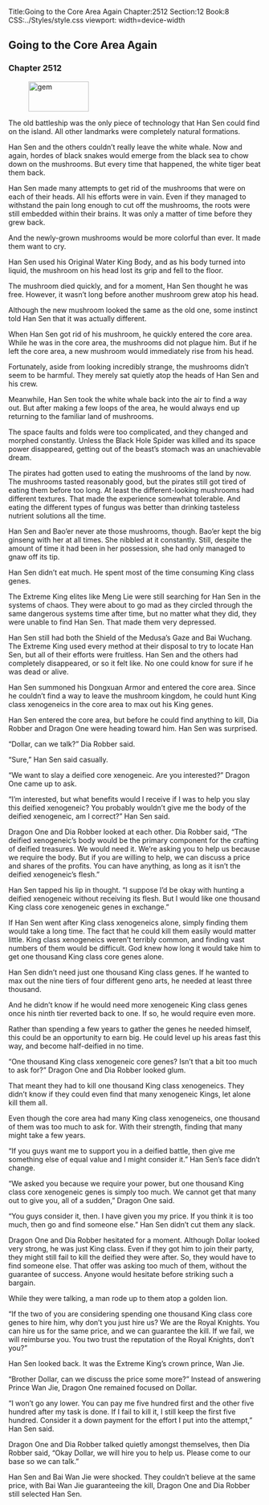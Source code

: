 Title:Going to the Core Area Again 
Chapter:2512 
Section:12 
Book:8 
CSS:../Styles/style.css 
viewport: width=device-width
  
## Going to the Core Area Again
### Chapter 2512 
<figure>
	<img src="../Images/gem.gif" alt="gem" id="gem" width="120" height="60" />
</figure>
  

  
  The old battleship was the only piece of technology that Han Sen could find on the island. All other landmarks were completely natural formations.

Han Sen and the others couldn’t really leave the white whale. Now and again, hordes of black snakes would emerge from the black sea to chow down on the mushrooms. But every time that happened, the white tiger beat them back.

Han Sen made many attempts to get rid of the mushrooms that were on each of their heads. All his efforts were in vain. Even if they managed to withstand the pain long enough to cut off the mushrooms, the roots were still embedded within their brains. It was only a matter of time before they grew back.

And the newly-grown mushrooms would be more colorful than ever. It made them want to cry.

Han Sen used his Original Water King Body, and as his body turned into liquid, the mushroom on his head lost its grip and fell to the floor.

The mushroom died quickly, and for a moment, Han Sen thought he was free. However, it wasn’t long before another mushroom grew atop his head.

Although the new mushroom looked the same as the old one, some instinct told Han Sen that it was actually different.

When Han Sen got rid of his mushroom, he quickly entered the core area. While he was in the core area, the mushrooms did not plague him. But if he left the core area, a new mushroom would immediately rise from his head.

Fortunately, aside from looking incredibly strange, the mushrooms didn’t seem to be harmful. They merely sat quietly atop the heads of Han Sen and his crew.

Meanwhile, Han Sen took the white whale back into the air to find a way out. But after making a few loops of the area, he would always end up returning to the familiar land of mushrooms.

The space faults and folds were too complicated, and they changed and morphed constantly. Unless the Black Hole Spider was killed and its space power disappeared, getting out of the beast’s stomach was an unachievable dream.

The pirates had gotten used to eating the mushrooms of the land by now. The mushrooms tasted reasonably good, but the pirates still got tired of eating them before too long. At least the different-looking mushrooms had different textures. That made the experience somewhat tolerable. And eating the different types of fungus was better than drinking tasteless nutrient solutions all the time.

Han Sen and Bao’er never ate those mushrooms, though. Bao’er kept the big ginseng with her at all times. She nibbled at it constantly. Still, despite the amount of time it had been in her possession, she had only managed to gnaw off its tip.

Han Sen didn’t eat much. He spent most of the time consuming King class genes.

The Extreme King elites like Meng Lie were still searching for Han Sen in the systems of chaos. They were about to go mad as they circled through the same dangerous systems time after time, but no matter what they did, they were unable to find Han Sen. That made them very depressed.

Han Sen still had both the Shield of the Medusa’s Gaze and Bai Wuchang. The Extreme King used every method at their disposal to try to locate Han Sen, but all of their efforts were fruitless. Han Sen and the others had completely disappeared, or so it felt like. No one could know for sure if he was dead or alive.

Han Sen summoned his Dongxuan Armor and entered the core area. Since he couldn’t find a way to leave the mushroom kingdom, he could hunt King class xenogeneics in the core area to max out his King genes.

Han Sen entered the core area, but before he could find anything to kill, Dia Robber and Dragon One were heading toward him. Han Sen was surprised.

“Dollar, can we talk?” Dia Robber said.

“Sure,” Han Sen said casually.

“We want to slay a deified core xenogeneic. Are you interested?” Dragon One came up to ask.

“I’m interested, but what benefits would I receive if I was to help you slay this deified xenogeneic? You probably wouldn’t give me the body of the deified xenogeneic, am I correct?” Han Sen said.

Dragon One and Dia Robber looked at each other. Dia Robber said, “The deified xenogeneic’s body would be the primary component for the crafting of deified treasures. We would need it. We’re asking you to help us because we require the body. But if you are willing to help, we can discuss a price and shares of the profits. You can have anything, as long as it isn’t the deified xenogeneic’s flesh.”

Han Sen tapped his lip in thought. “I suppose I’d be okay with hunting a deified xenogeneic without receiving its flesh. But I would like one thousand King class core xenogeneic genes in exchange.”

If Han Sen went after King class xenogeneics alone, simply finding them would take a long time. The fact that he could kill them easily would matter little. King class xenogeneics weren’t terribly common, and finding vast numbers of them would be difficult. God knew how long it would take him to get one thousand King class core genes alone.

Han Sen didn’t need just one thousand King class genes. If he wanted to max out the nine tiers of four different geno arts, he needed at least three thousand.

And he didn’t know if he would need more xenogeneic King class genes once his ninth tier reverted back to one. If so, he would require even more.

Rather than spending a few years to gather the genes he needed himself, this could be an opportunity to earn big. He could level up his areas fast this way, and become half-deified in no time.

“One thousand King class xenogeneic core genes? Isn’t that a bit too much to ask for?” Dragon One and Dia Robber looked glum.

That meant they had to kill one thousand King class xenogeneics. They didn’t know if they could even find that many xenogeneic Kings, let alone kill them all.

Even though the core area had many King class xenogeneics, one thousand of them was too much to ask for. With their strength, finding that many might take a few years.

“If you guys want me to support you in a deified battle, then give me something else of equal value and I might consider it.” Han Sen’s face didn’t change.

“We asked you because we require your power, but one thousand King class core xenogeneic genes is simply too much. We cannot get that many out to give you, all of a sudden,” Dragon One said.

“You guys consider it, then. I have given you my price. If you think it is too much, then go and find someone else.” Han Sen didn’t cut them any slack.

Dragon One and Dia Robber hesitated for a moment. Although Dollar looked very strong, he was just King class. Even if they got him to join their party, they might still fail to kill the deified they were after. So, they would have to find someone else. That offer was asking too much of them, without the guarantee of success. Anyone would hesitate before striking such a bargain.

While they were talking, a man rode up to them atop a golden lion.

“If the two of you are considering spending one thousand King class core genes to hire him, why don’t you just hire us? We are the Royal Knights. You can hire us for the same price, and we can guarantee the kill. If we fail, we will reimburse you. You two trust the reputation of the Royal Knights, don’t you?”

Han Sen looked back. It was the Extreme King’s crown prince, Wan Jie.

“Brother Dollar, can we discuss the price some more?” Instead of answering Prince Wan Jie, Dragon One remained focused on Dollar.

“I won’t go any lower. You can pay me five hundred first and the other five hundred after my task is done. If I fail to kill it, I still keep the first five hundred. Consider it a down payment for the effort I put into the attempt,” Han Sen said.

Dragon One and Dia Robber talked quietly amongst themselves, then Dia Robber said, “Okay Dollar, we will hire you to help us. Please come to our base so we can talk.”

Han Sen and Bai Wan Jie were shocked. They couldn’t believe at the same price, with Bai Wan Jie guaranteeing the kill, Dragon One and Dia Robber still selected Han Sen.
